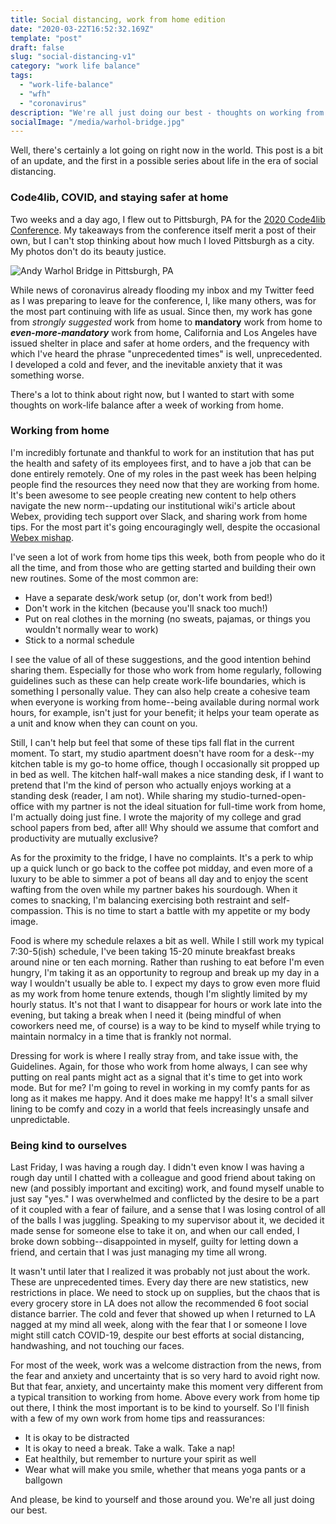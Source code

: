 ```yaml
---
title: Social distancing, work from home edition
date: "2020-03-22T16:52:32.169Z"
template: "post"
draft: false
slug: "social-distancing-v1"
category: "work life balance"
tags:
  - "work-life-balance"
  - "wfh"
  - "coronavirus"
description: "We're all just doing our best - thoughts on working from home and being kind to ourselves"
socialImage: "/media/warhol-bridge.jpg"
---
```


Well, there's certainly a lot going on right now in the world. This post is a bit of an update, and the first in a possible series about life in the era of social distancing.

### Code4lib, COVID, and staying safer at home

Two weeks and a day ago, I flew out to Pittsburgh, PA for the [2020 Code4lib Conference](https://2020.code4lib.org/). My takeaways from the conference itself merit a post of their own, but I can't stop thinking about how much I loved Pittsburgh as a city. My photos don't do its beauty justice.

![Andy Warhol Bridge in Pittsburgh, PA](/media/warhol-bridge.jpg)

While news of coronavirus already flooding my inbox and my Twitter feed as I was preparing to leave for the conference, I, like many others, was for the most part continuing with life as usual. Since then, my work has gone from *strongly suggested* work from home to **mandatory** work from home to ***even-more-mandatory*** work from home, California and Los Angeles have issued shelter in place and safer at home orders, and the frequency with which I've heard the phrase "unprecedented times" is well, unprecedented. I developed a cold and fever, and the inevitable anxiety that it was something worse.

There's a lot to think about right now, but I wanted to start with some thoughts on work-life balance after a week of working from home.

### Working from home

I'm incredibly fortunate and thankful to work for an institution that has put the health and safety of its employees first, and to have a job that can be done entirely remotely. One of my roles in the past week has been helping people find the resources they need now that they are working from home. It's been awesome to see people creating new content to help others navigate the new norm--updating our institutional wiki's article about Webex, providing tech support over Slack, and sharing work from home tips. For the most part it's going encouragingly well, despite the occasional [Webex mishap](https://youtu.be/z_tiqlBFjbk).

I've seen a lot of work from home tips this week, both from people who do it all the time, and from those who are getting started and building their own new routines. Some of the most common are:
- Have a separate desk/work setup (or, don't work from bed!)
- Don't work in the kitchen (because you'll snack too much!)
- Put on real clothes in the morning (no sweats, pajamas, or things you wouldn't normally wear to work)
- Stick to a normal schedule

I see the value of all of these suggestions, and the good intention behind sharing them. Especially for those who work from home regularly, following guidelines such as these can help create work-life boundaries, which is something I personally value. They can also help create a cohesive team when everyone is working from home--being available during normal work hours, for example, isn't just for your benefit; it helps your team operate as a unit and know when they can count on you.

Still, I can't help but feel that some of these tips fall flat in the current moment. To start, my studio apartment doesn't have room for a desk--my kitchen table is my go-to home office, though I occasionally sit propped up in bed as well. The kitchen half-wall makes a nice standing desk, if I want to pretend that I'm the kind of person who actually enjoys working at a standing desk (reader, I am not). While sharing my studio-turned-open-office with my partner is not the ideal situation for full-time work from home, I'm actually doing just fine. I wrote the majority of my college and grad school papers from bed, after all! Why should we assume that comfort and productivity are mutually exclusive?

As for the proximity to the fridge, I have no complaints. It's a perk to whip up a quick lunch or go back to the coffee pot midday, and even more of a luxury to be able to simmer a pot of beans all day and to enjoy the scent wafting from the oven while my partner bakes his sourdough. When it comes to snacking, I'm balancing exercising both restraint and self-compassion. This is no time to start a battle with my appetite or my body image.

Food is where my schedule relaxes a bit as well. While I still work my typical 7:30-5(ish) schedule, I've been taking 15-20 minute breakfast breaks around nine or ten each morning. Rather than rushing to eat before I'm even hungry, I'm taking it as an opportunity to regroup and break up my day in a way I wouldn't usually be able to. I expect my days to grow even more fluid as my work from home tenure extends, though I'm slightly limited by my hourly status. It's not that I want to disappear for hours or work late into the evening, but taking a break when I need it (being mindful of when coworkers need me, of course) is a way to be kind to myself while trying to maintain normalcy in a time that is frankly not normal.

Dressing for work is where I really stray from, and take issue with, the Guidelines. Again, for those who work from home always, I can see why putting on real pants might act as a signal that it's time to get into work mode. But for me? I'm going to revel in working in my comfy pants for as long as it makes me happy. And it does make me happy! It's a small silver lining to be comfy and cozy in a world that feels increasingly unsafe and unpredictable.

### Being kind to ourselves

Last Friday, I was having a rough day. I didn't even know I was having a rough day until I chatted with a colleague and good friend about taking on new (and possibly important and exciting) work, and found myself unable to just say "yes." I was overwhelmed and conflicted by the desire to be a part of it coupled with a fear of failure, and a sense that I was losing control of all of the balls I was juggling. Speaking to my supervisor about it, we decided it made sense for someone else to take it on, and when our call ended, I broke down sobbing--disappointed in myself, guilty for letting down a friend, and certain that I was just managing my time all wrong.

It wasn't until later that I realized it was probably not just about the work. These are unprecedented times. Every day there are new statistics, new restrictions in place. We need to stock up on supplies, but the chaos that is every grocery store in LA does not allow the recommended 6 foot social distance barrier. The cold and fever that showed up when I returned to LA nagged at my mind all week, along with the fear that I or someone I love might still catch COVID-19, despite our best efforts at social distancing, handwashing, and not touching our faces.

For most of the week, work was a welcome distraction from the news, from the fear and anxiety and uncertainty that is so very hard to avoid right now. But that fear, anxiety, and uncertainty make this moment very different from a typical transition to working from home. Above every work from home tip out there, I think the most important is to be kind to yourself. So I'll finish with a few of my own work from home tips and reassurances:
- It is okay to be distracted
- It is okay to need a break. Take a walk. Take a nap!
- Eat healthily, but remember to nurture your spirit as well
- Wear what will make you smile, whether that means yoga pants or a ballgown

And please, be kind to yourself and those around you. We're all just doing our best.

